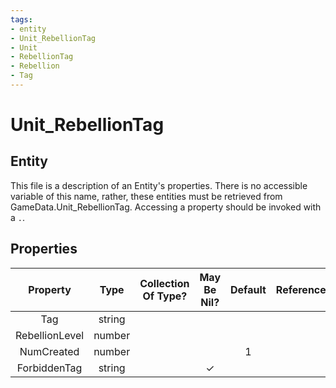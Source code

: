 ```yaml
---
tags:
- entity
- Unit_RebellionTag
- Unit
- RebellionTag
- Rebellion
- Tag
---
```

# Unit_RebellionTag
## Entity
This file is a description of an Entity's properties. There is no accessible variable of this name, rather, these entities must be retrieved from GameData.Unit_RebellionTag. Accessing a property should be invoked with a `.`.
## Properties
|	Property	|	Type	|	Collection Of Type?	|	May Be Nil?	|	Default	|	References	|	Key	|	Notes	|
|	:-:	|	:-:	|	:-:	|	:-:	|	:-:	|	:-:	|	:-:	|	-:	|
|	Tag	|	string	|		|		|		|		|		|	|
|	RebellionLevel	|	number	|		|		|		|		|		|	|
|	NumCreated	|	number	|		|		|	1	|		|		|	|
|	ForbiddenTag	|	string	|		|	✓	|		|		|		|	|
